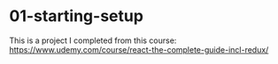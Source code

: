 # 01-starting-setup
This is a project I completed from this course: https://www.udemy.com/course/react-the-complete-guide-incl-redux/
